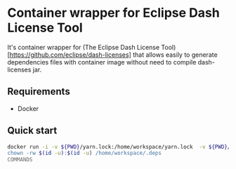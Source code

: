 # Container wrapper for Eclipse Dash License Tool

It's container wrapper for (The Eclipse Dash License Tool)[https://github.com/eclipse/dash-licenses] that allows easily to generate dependencies files with container image without need to compile dash-licenses jar.

## Requirements

- Docker

## Quick start

```sh
docker run -i -v ${PWD}/yarn.lock:/home/workspace/yarn.lock  -v ${PWD}/.deps:/home/workspace/.deps  olexii4dockerid/license-tool:next /bin/bash << COMMANDS
chown -rw $(id -u):$(id -u) /home/workspace/.deps
COMMANDS
```
